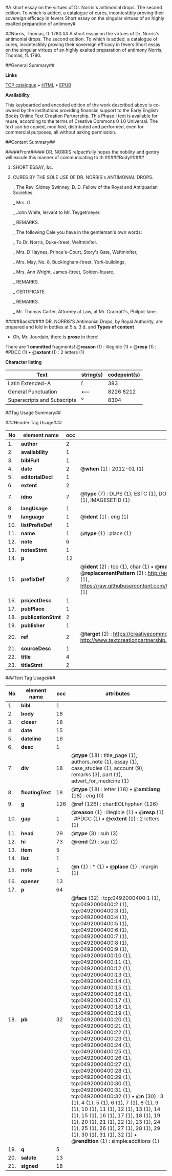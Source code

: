 #A short essay on the virtues of Dr. Norris's antimonial drops. The second edition. To which is added, a catalogue of cures, incontestibly proving their sovereign efficacy in fevers Short essay on the singular virtues of an highly exalted preparation of antimony#

##Norris, Thomas, fl. 1780.##
A short essay on the virtues of Dr. Norris's antimonial drops. The second edition. To which is added, a catalogue of cures, incontestibly proving their sovereign efficacy in fevers
Short essay on the singular virtues of an highly exalted preparation of antimony
Norris, Thomas, fl. 1780.

##General Summary##

**Links**

[TCP catalogue](http://www.ota.ox.ac.uk/tcp/)  • 
[HTML](http://tei.it.ox.ac.uk/tcp/Texts-HTML/free/004/004778189.html)  • 
[EPUB](http://tei.it.ox.ac.uk/tcp/Texts-EPUB/free/004/004778189.epub)

**Availability**

This keyboarded and encoded edition of the
	       work described above is co-owned by the institutions
	       providing financial support to the Early English Books
	       Online Text Creation Partnership. This Phase I text is
	       available for reuse, according to the terms of Creative
	       Commons 0 1.0 Universal. The text can be copied,
	       modified, distributed and performed, even for
	       commercial purposes, all without asking permission.


##Content Summary##

#####Front#####
DR. NORRIS reſpectfully hopes the nobility and gentry will excuſe this manner of communicating to th
#####Body#####

1. SHORT ESSAY, &c.

1. CURES BY THE SOLE USE OF DR. NORRIS's ANTIMONIAL DROPS.

    _ The Rev. Sidney Swinney, D. D. Fellow of the Royal and Antiquarian Societies.

    _ Mrs. G.

    _ John White, ſervant to Mr. Teygetmeyer.

    _ REMARKS.

    _ The following Caſe you have in the gentleman's own words:

    _ To Dr. Norris, Duke-ſtreet, Weſtminſter.

    _ Mrs. D'Haynes, Prince's-Court, Story's Gate, Weſtminſter,

    _ Mrs. May, No. 8, Buckingham-ſtreet, York-buildings,

    _ Mrs. Ann Wright, James-ſtreet, Golden-ſquare,

    _ REMARKS.

    _ CERTIFICATE.

    _ REMARKS.

    _ Mr. Thomas Carter, Attorney at Law, at Mr. Cracraft's, Philpot-lane.

#####Back#####
DR. NORRIS'S Antimonial Drops, by Royal Authority, are prepared and ſold in bottles at 5 s. 3 d. and
**Types of content**

  * Oh, Mr. Jourdain, there is **prose** in there!

There are 1 **ommitted** fragments! 
 @__reason__ (1) : illegible (1)  •  @__resp__ (1) : #PDCC (1)  •  @__extent__ (1) : 2 letters (1)

**Character listing**


|Text|string(s)|codepoint(s)|
|---|---|---|
|Latin Extended-A|ſ|383|
|General Punctuation|•—|8226 8212|
|Superscripts             and Subscripts|⁰|8304|

##Tag Usage Summary##

###Header Tag Usage###

|No|element name|occ|attributes|
|---|---|---|---|
|1.|__author__|2||
|2.|__availability__|1||
|3.|__biblFull__|1||
|4.|__date__|2| @__when__ (1) : 2012-01 (1)|
|5.|__editorialDecl__|1||
|6.|__extent__|2||
|7.|__idno__|7| @__type__ (7) : DLPS (1), ESTC (1), DOCNO (1), TCP (1), GALEDOCNO (1), CONTENTSET (1), IMAGESETID (1)|
|8.|__langUsage__|1||
|9.|__language__|1| @__ident__ (1) : eng (1)|
|10.|__listPrefixDef__|1||
|11.|__name__|1| @__type__ (1) : place (1)|
|12.|__note__|6||
|13.|__notesStmt__|1||
|14.|__p__|12||
|15.|__prefixDef__|2| @__ident__ (2) : tcp (1), char (1)  •  @__matchPattern__ (2) : ([0-9\-]+):([0-9IVX]+) (1), (.+) (1)  •  @__replacementPattern__ (2) : http://eebo.chadwyck.com/downloadtiff?vid=$1&page=$2 (1), https://raw.githubusercontent.com/textcreationpartnership/Texts/master/tcpchars.xml#$1 (1)|
|16.|__projectDesc__|1||
|17.|__pubPlace__|1||
|18.|__publicationStmt__|2||
|19.|__publisher__|1||
|20.|__ref__|2| @__target__ (2) : https://creativecommons.org/publicdomain/zero/1.0/ (1), http://www.textcreationpartnership.org/docs/. (1)|
|21.|__sourceDesc__|1||
|22.|__title__|4||
|23.|__titleStmt__|2||


###Text Tag Usage###

|No|element name|occ|attributes|
|---|---|---|---|
|1.|__bibl__|1||
|2.|__body__|18||
|3.|__closer__|18||
|4.|__date__|15||
|5.|__dateline__|16||
|6.|__desc__|1||
|7.|__div__|18| @__type__ (18) : title_page (1), authors_note (1), essay (1), case_studies (1), account (9), remarks (3), part (1), advert_for_medicine (1)|
|8.|__floatingText__|18| @__type__ (18) : letter (18)  •  @__xml:lang__ (18) : eng (0)|
|9.|__g__|126| @__ref__ (126) : char:EOLhyphen (126)|
|10.|__gap__|1| @__reason__ (1) : illegible (1)  •  @__resp__ (1) : #PDCC (1)  •  @__extent__ (1) : 2 letters (1)|
|11.|__head__|29| @__type__ (3) : sub (3)|
|12.|__hi__|73| @__rend__ (2) : sup (2)|
|13.|__item__|5||
|14.|__list__|1||
|15.|__note__|1| @__n__ (1) : * (1)  •  @__place__ (1) : margin (1)|
|16.|__opener__|13||
|17.|__p__|64||
|18.|__pb__|32| @__facs__ (32) : tcp:0492000400:1 (1), tcp:0492000400:2 (1), tcp:0492000400:3 (1), tcp:0492000400:4 (1), tcp:0492000400:5 (1), tcp:0492000400:6 (1), tcp:0492000400:7 (1), tcp:0492000400:8 (1), tcp:0492000400:9 (1), tcp:0492000400:10 (1), tcp:0492000400:11 (1), tcp:0492000400:12 (1), tcp:0492000400:13 (1), tcp:0492000400:14 (1), tcp:0492000400:15 (1), tcp:0492000400:16 (1), tcp:0492000400:17 (1), tcp:0492000400:18 (1), tcp:0492000400:19 (1), tcp:0492000400:20 (1), tcp:0492000400:21 (1), tcp:0492000400:22 (1), tcp:0492000400:23 (1), tcp:0492000400:24 (1), tcp:0492000400:25 (1), tcp:0492000400:26 (1), tcp:0492000400:27 (1), tcp:0492000400:28 (1), tcp:0492000400:29 (1), tcp:0492000400:30 (1), tcp:0492000400:31 (1), tcp:0492000400:32 (1)  •  @__n__ (30) : 3 (1), 4 (1), 5 (1), 6 (1), 7 (1), 8 (1), 9 (1), 10 (1), 11 (1), 12 (1), 13 (1), 14 (1), 15 (1), 16 (1), 17 (1), 18 (1), 19 (1), 20 (1), 21 (1), 22 (1), 23 (1), 24 (1), 25 (1), 26 (1), 27 (1), 28 (1), 29 (1), 30 (1), 31 (1), 32 (1)  •  @__rendition__ (1) : simple:additions (1)|
|19.|__q__|5||
|20.|__salute__|13||
|21.|__signed__|18||
